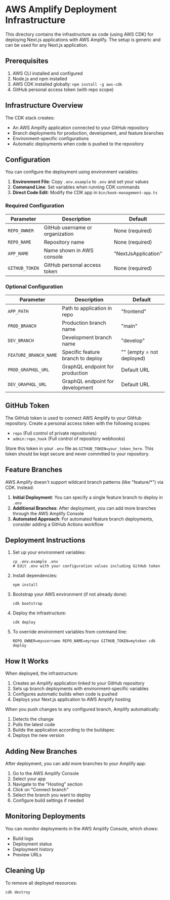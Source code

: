 # AWS Amplify Deployment Infrastructure

This directory contains the infrastructure as code (using AWS CDK) for deploying Next.js applications with AWS Amplify. The setup is generic and can be used for any Next.js application.

## Prerequisites

1. AWS CLI installed and configured
2. Node.js and npm installed
3. AWS CDK installed globally: `npm install -g aws-cdk`
4. GitHub personal access token (with repo scope)

## Infrastructure Overview

The CDK stack creates:
- An AWS Amplify application connected to your GitHub repository
- Branch deployments for production, development, and feature branches
- Environment-specific configurations
- Automatic deployments when code is pushed to the repository

## Configuration

You can configure the deployment using environment variables:

1. **Environment File**: Copy `.env.example` to `.env` and set your values
2. **Command Line**: Set variables when running CDK commands
3. **Direct Code Edit**: Modify the CDK app in `bin/book-management-app.ts`

### Required Configuration

| Parameter | Description | Default |
|-----------|-------------|---------|
| `REPO_OWNER` | GitHub username or organization | None (required) |
| `REPO_NAME` | Repository name | None (required) |
| `APP_NAME` | Name shown in AWS console | "NextJsApplication" |
| `GITHUB_TOKEN` | GitHub personal access token | None (required) |

### Optional Configuration

| Parameter | Description | Default |
|-----------|-------------|---------|
| `APP_PATH` | Path to application in repo | "frontend" |
| `PROD_BRANCH` | Production branch name | "main" |
| `DEV_BRANCH` | Development branch name | "develop" |
| `FEATURE_BRANCH_NAME` | Specific feature branch to deploy | "" (empty = not deployed) |
| `PROD_GRAPHQL_URL` | GraphQL endpoint for production | Default URL |
| `DEV_GRAPHQL_URL` | GraphQL endpoint for development | Default URL |

## GitHub Token

The GitHub token is used to connect AWS Amplify to your GitHub repository. Create a personal access token with the following scopes:
- `repo` (Full control of private repositories)
- `admin:repo_hook` (Full control of repository webhooks)

Store this token in your `.env` file as `GITHUB_TOKEN=your_token_here`. This token should be kept secure and never committed to your repository.

## Feature Branches

AWS Amplify doesn't support wildcard branch patterns (like "feature/*") via CDK. Instead:

1. **Initial Deployment**: You can specify a single feature branch to deploy in `.env` 
2. **Additional Branches**: After deployment, you can add more branches through the AWS Amplify Console
3. **Automated Approach**: For automated feature branch deployments, consider adding a GitHub Actions workflow

## Deployment Instructions

1. Set up your environment variables:
   ```
   cp .env.example .env
   # Edit .env with your configuration values including GitHub token
   ```

2. Install dependencies:
   ```
   npm install
   ```

3. Bootstrap your AWS environment (if not already done):
   ```
   cdk bootstrap
   ```

4. Deploy the infrastructure:
   ```
   cdk deploy
   ```

5. To override environment variables from command line:
   ```
   REPO_OWNER=myusername REPO_NAME=myrepo GITHUB_TOKEN=mytoken cdk deploy
   ```

## How It Works

When deployed, the infrastructure:
1. Creates an Amplify application linked to your GitHub repository
2. Sets up branch deployments with environment-specific variables
3. Configures automatic builds when code is pushed
4. Deploys your Next.js application to AWS Amplify hosting

When you push changes to any configured branch, Amplify automatically:
1. Detects the change
2. Pulls the latest code
3. Builds the application according to the buildspec
4. Deploys the new version

## Adding New Branches

After deployment, you can add more branches to your Amplify app:
1. Go to the AWS Amplify Console
2. Select your app
3. Navigate to the "Hosting" section
4. Click on "Connect branch" 
5. Select the branch you want to deploy
6. Configure build settings if needed

## Monitoring Deployments

You can monitor deployments in the AWS Amplify Console, which shows:
- Build logs
- Deployment status
- Deployment history
- Preview URLs

## Cleaning Up

To remove all deployed resources:
```
cdk destroy
``` 